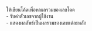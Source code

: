 ให้เขียนโค้ดเพื่อหาผลรวมของเลขโดด  
    - รับค่าตัวเลขจากผู้ใช้งาน  
    - แสดงผลลัพธ์เป็นผลรวมของเลขแต่ละหลัก
